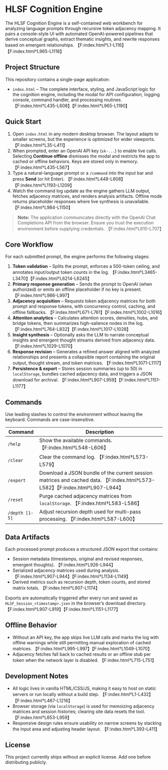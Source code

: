 # HLSF Cognition Engine

The HLSF Cognition Engine is a self-contained web workbench for analyzing language prompts through recursive token adjacency mapping. It pairs a console-style UI with automated OpenAI-powered pipelines that derive conceptual graphs, extract thematic insights, and rewrite responses based on emergent relationships. 【F:index.html†L1-L116】【F:index.html†L965-L1118】

## Project Structure

This repository contains a single-page application:

- `index.html` – The complete interface, styling, and JavaScript logic for the cognition engine, including the modal for API configuration, logging console, command handler, and processing routines. 【F:index.html†L435-L608】【F:index.html†L965-L1190】

## Quick Start

1. Open `index.html` in any modern desktop browser. The layout adapts to smaller screens, but the experience is optimized for wider viewports. 【F:index.html†L35-L411】
2. When prompted, enter an OpenAI API key (`sk-...`) to enable live calls. Selecting **Continue offline** dismisses the modal and restricts the app to cached or offline behaviors. Keys are stored only in memory. 【F:index.html†L435-L567】
3. Type a natural-language prompt or a `/command` into the input bar and press **Send** (or hit Enter). 【F:index.html†L448-L608】【F:index.html†L1193-L1209】
4. Watch the command log update as the engine gathers LLM output, fetches adjacency matrices, and renders analysis artifacts. Offline mode returns placeholder responses where live synthesis is unavailable. 【F:index.html†L984-L1150】

> **Note:** The application communicates directly with the OpenAI Chat Completions API from the browser. Ensure you trust the execution environment before supplying credentials. 【F:index.html†L610-L707】

## Core Workflow

For each submitted prompt, the engine performs the following stages:

1. **Token validation** – Splits the prompt, enforces a 500-token ceiling, and annotates input/output token counts in the log. 【F:index.html†L3465-L3470】【F:index.html†L6214-L6245】
2. **Primary response generation** – Sends the prompt to OpenAI (when authorized) or emits an offline placeholder if no key is present. 【F:index.html†L986-L997】
3. **Adjacency acquisition** – Requests token adjacency matrices for both prompt and response tokens, with concurrency control, caching, and offline fallbacks. 【F:index.html†L671-L761】【F:index.html†L1002-L1016】
4. **Attention analytics** – Calculates attention scores, densities, hubs, and bridge tokens, then summarizes high-salience nodes in the log. 【F:index.html†L764-L832】【F:index.html†L1017-L1028】
5. **Insight synthesis** – Optionally asks the LLM to narrate conceptual insights and emergent thought streams derived from adjacency data. 【F:index.html†L1029-L1070】
6. **Response revision** – Generates a refined answer aligned with analyzed relationships and presents a collapsible report containing the original output, thought stream, and token matrices. 【F:index.html†L1071-L1117】
7. **Persistence & export** – Stores session summaries (up to 50) in `localStorage`, bundles cached adjacency data, and triggers a JSON download for archival. 【F:index.html†L907-L959】【F:index.html†L1151-L1177】

## Commands

Use leading slashes to control the environment without leaving the keyboard. Commands are case-insensitive.

| Command | Description |
| --- | --- |
| `/help` | Show the available commands. 【F:index.html†L548-L606】|
| `/clear` | Clear the command log. 【F:index.html†L573-L579】|
| `/export` | Download a JSON bundle of the current session matrices and cached data. 【F:index.html†L573-L582】【F:index.html†L907-L944】|
| `/reset` | Purge cached adjacency matrices from `localStorage`. 【F:index.html†L583-L586】|
| `/depth [1-5]` | Adjust recursion depth used for multi-pass processing. 【F:index.html†L587-L600】|

## Data Artifacts

Each processed prompt produces a structured JSON export that contains:

- Session metadata (timestamps, original and revised responses, emergent thoughts). 【F:index.html†L926-L944】
- Serialized adjacency matrices used during analysis. 【F:index.html†L907-L944】【F:index.html†L1134-L1149】
- Derived metrics such as recursion depth, token counts, and stored matrix totals. 【F:index.html†L907-L1174】

Exports are automatically triggered after every run and saved as `HLSF_Session_<timestamp>.json` in the browser’s download directory. 【F:index.html†L907-L919】【F:index.html†L1151-L1177】

## Offline Behavior

- Without an API key, the app skips live LLM calls and marks the log with offline warnings while still permitting manual exploration of cached matrices. 【F:index.html†L995-L997】【F:index.html†L1049-L1070】
- Adjacency fetches fall back to cached results or an offline stub per token when the network layer is disabled. 【F:index.html†L715-L751】

## Development Notes

- All logic lives in vanilla HTML/CSS/JS, making it easy to host on static servers or run locally without a build step. 【F:index.html†L1-L432】【F:index.html†L467-L1216】
- Browser storage (via `localStorage`) is used for memoizing adjacency matrices and session histories; clearing site data resets the tool. 【F:index.html†L653-L959】
- Responsive design rules ensure usability on narrow screens by stacking the input area and adjusting header layout. 【F:index.html†L393-L411】

## License

This project currently ships without an explicit license. Add one before distributing publicly.

